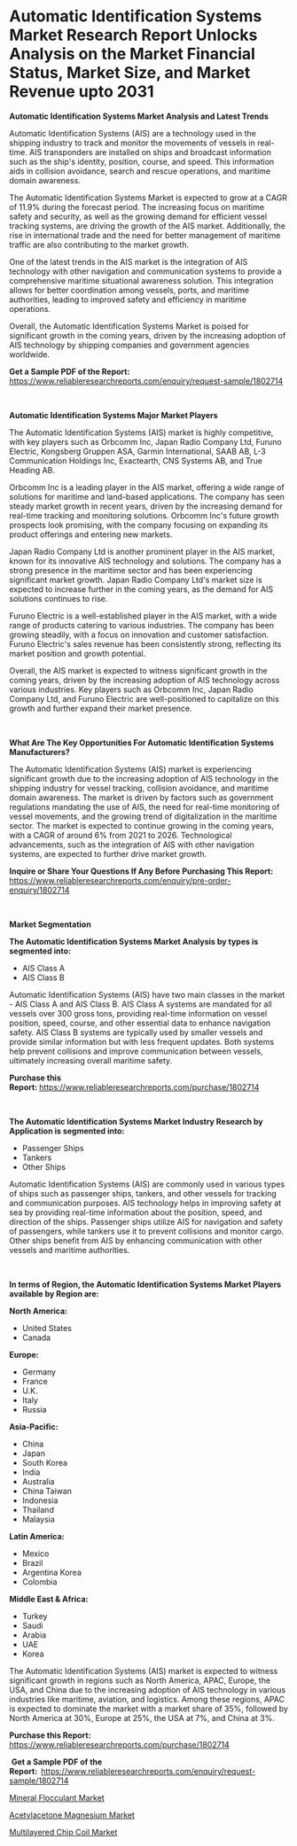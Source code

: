 <p><h1>Automatic Identification Systems Market Research Report Unlocks Analysis on the Market Financial Status, Market Size, and Market Revenue upto 2031</h1></p><p><strong>Automatic Identification Systems Market Analysis and Latest Trends</strong></p>
<p><p>Automatic Identification Systems (AIS) are a technology used in the shipping industry to track and monitor the movements of vessels in real-time. AIS transponders are installed on ships and broadcast information such as the ship's identity, position, course, and speed. This information aids in collision avoidance, search and rescue operations, and maritime domain awareness.</p><p>The Automatic Identification Systems Market is expected to grow at a CAGR of 11.9% during the forecast period. The increasing focus on maritime safety and security, as well as the growing demand for efficient vessel tracking systems, are driving the growth of the AIS market. Additionally, the rise in international trade and the need for better management of maritime traffic are also contributing to the market growth.</p><p>One of the latest trends in the AIS market is the integration of AIS technology with other navigation and communication systems to provide a comprehensive maritime situational awareness solution. This integration allows for better coordination among vessels, ports, and maritime authorities, leading to improved safety and efficiency in maritime operations.</p><p>Overall, the Automatic Identification Systems Market is poised for significant growth in the coming years, driven by the increasing adoption of AIS technology by shipping companies and government agencies worldwide.</p></p>
<p><strong>Get a Sample PDF of the Report:&nbsp;</strong> <a href="https://www.reliableresearchreports.com/enquiry/request-sample/1802714">https://www.reliableresearchreports.com/enquiry/request-sample/1802714</a></p>
<p>&nbsp;</p>
<p><strong>Automatic Identification Systems Major Market Players</strong></p>
<p><p>The Automatic Identification Systems (AIS) market is highly competitive, with key players such as Orbcomm Inc, Japan Radio Company Ltd, Furuno Electric, Kongsberg Gruppen ASA, Garmin International, SAAB AB, L-3 Communication Holdings Inc, Exactearth, CNS Systems AB, and True Heading AB.</p><p>Orbcomm Inc is a leading player in the AIS market, offering a wide range of solutions for maritime and land-based applications. The company has seen steady market growth in recent years, driven by the increasing demand for real-time tracking and monitoring solutions. Orbcomm Inc's future growth prospects look promising, with the company focusing on expanding its product offerings and entering new markets.</p><p>Japan Radio Company Ltd is another prominent player in the AIS market, known for its innovative AIS technology and solutions. The company has a strong presence in the maritime sector and has been experiencing significant market growth. Japan Radio Company Ltd's market size is expected to increase further in the coming years, as the demand for AIS solutions continues to rise.</p><p>Furuno Electric is a well-established player in the AIS market, with a wide range of products catering to various industries. The company has been growing steadily, with a focus on innovation and customer satisfaction. Furuno Electric's sales revenue has been consistently strong, reflecting its market position and growth potential.</p><p>Overall, the AIS market is expected to witness significant growth in the coming years, driven by the increasing adoption of AIS technology across various industries. Key players such as Orbcomm Inc, Japan Radio Company Ltd, and Furuno Electric are well-positioned to capitalize on this growth and further expand their market presence.</p></p>
<p>&nbsp;</p>
<p><strong>What Are The Key Opportunities For Automatic Identification Systems Manufacturers?</strong></p>
<p><p>The Automatic Identification Systems (AIS) market is experiencing significant growth due to the increasing adoption of AIS technology in the shipping industry for vessel tracking, collision avoidance, and maritime domain awareness. The market is driven by factors such as government regulations mandating the use of AIS, the need for real-time monitoring of vessel movements, and the growing trend of digitalization in the maritime sector. The market is expected to continue growing in the coming years, with a CAGR of around 6% from 2021 to 2026. Technological advancements, such as the integration of AIS with other navigation systems, are expected to further drive market growth.</p></p>
<p><strong>Inquire or Share Your Questions If Any Before Purchasing This Report:</strong> <a href="https://www.reliableresearchreports.com/enquiry/pre-order-enquiry/1802714">https://www.reliableresearchreports.com/enquiry/pre-order-enquiry/1802714</a></p>
<p>&nbsp;</p>
<p><strong>Market Segmentation</strong></p>
<p><strong>The Automatic Identification Systems Market Analysis by types is segmented into:</strong></p>
<p><ul><li>AIS Class A</li><li>AIS Class B</li></ul></p>
<p><p>Automatic Identification Systems (AIS) have two main classes in the market - AIS Class A and AIS Class B. AIS Class A systems are mandated for all vessels over 300 gross tons, providing real-time information on vessel position, speed, course, and other essential data to enhance navigation safety. AIS Class B systems are typically used by smaller vessels and provide similar information but with less frequent updates. Both systems help prevent collisions and improve communication between vessels, ultimately increasing overall maritime safety.</p></p>
<p><strong>Purchase this Report:&nbsp;</strong><a href="https://www.reliableresearchreports.com/purchase/1802714">https://www.reliableresearchreports.com/purchase/1802714</a></p>
<p>&nbsp;</p>
<p><strong>The Automatic Identification Systems Market Industry Research by Application is segmented into:</strong></p>
<p><ul><li>Passenger Ships</li><li>Tankers</li><li>Other Ships</li></ul></p>
<p><p>Automatic Identification Systems (AIS) are commonly used in various types of ships such as passenger ships, tankers, and other vessels for tracking and communication purposes. AIS technology helps in improving safety at sea by providing real-time information about the position, speed, and direction of the ships. Passenger ships utilize AIS for navigation and safety of passengers, while tankers use it to prevent collisions and monitor cargo. Other ships benefit from AIS by enhancing communication with other vessels and maritime authorities.</p></p>
<p>&nbsp;</p>
<p><strong>In terms of Region, the Automatic Identification Systems Market Players available by Region are:</strong></p>
<p>
    <p> <strong> North America: </strong>
        <ul>
            <li>United States</li>
            <li>Canada</li>
        </ul>
        </p> 
    <p> <strong> Europe: </strong>
        <ul>
            <li>Germany</li>
            <li>France</li>
            <li>U.K.</li>
            <li>Italy</li>
            <li>Russia</li>
        </ul>
        </p> 
    <p> <strong> Asia-Pacific: </strong>
        <ul>
            <li>China</li>
            <li>Japan</li>
            <li>South Korea</li>
            <li>India</li>
            <li>Australia</li>
            <li>China Taiwan</li>
            <li>Indonesia</li>
            <li>Thailand</li>
            <li>Malaysia</li>
        </ul>
        </p> 
    <p> <strong> Latin America: </strong>
        <ul>
            <li>Mexico</li>
            <li>Brazil</li>
            <li>Argentina Korea</li>
            <li>Colombia</li>
        </ul>
        </p> 
    <p> <strong> Middle East & Africa: </strong>
        <ul>
            <li>Turkey</li>
            <li>Saudi</li>
            <li>Arabia</li>
            <li>UAE</li>
            <li>Korea</li>
        </ul>
    </p>
    </p>
<p><p>The Automatic Identification Systems (AIS) market is expected to witness significant growth in regions such as North America, APAC, Europe, the USA, and China due to the increasing adoption of AIS technology in various industries like maritime, aviation, and logistics. Among these regions, APAC is expected to dominate the market with a market share of 35%, followed by North America at 30%, Europe at 25%, the USA at 7%, and China at 3%.</p></p>
<p><strong>Purchase this Report: </strong><a href="https://www.reliableresearchreports.com/purchase/1802714">https://www.reliableresearchreports.com/purchase/1802714</a></p>
<p>&nbsp;<strong>Get a Sample PDF of the Report:&nbsp;&nbsp;</strong><a href="https://www.reliableresearchreports.com/enquiry/request-sample/1802714">https://www.reliableresearchreports.com/enquiry/request-sample/1802714</a></p>
<p><strong></strong></p>
<p><p><a href="https://view.publitas.com/reportprime-1/mineral-flocculant-market-size-market-share-and-global-market-analysis-report-2023-2030/">Mineral Flocculant Market</a></p><p><a href="https://view.publitas.com/reportprime-1/acetylacetone-magnesium-market-insights-market-players-and-forecast-till-2030/">Acetylacetone Magnesium Market</a></p><p><a href="https://view.publitas.com/reportprime-1/multilayered-chip-coil-market-size-share-trends-analysis-report-by-material-by-type-by-end-user-by-region-and-segment-forecasts-2023-2030/">Multilayered Chip Coil Market</a></p></p>